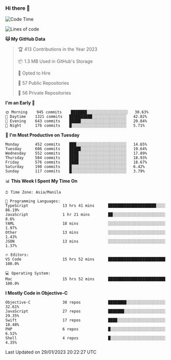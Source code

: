 ### Hi there 👋

<!--START_SECTION:waka-->
![Code Time](http://img.shields.io/badge/Code%20Time-3%2C579%20hrs%2024%20mins-blue)

![Lines of code](https://img.shields.io/badge/From%20Hello%20World%20I%27ve%20Written-2%20Million%20lines%20of%20code-blue)

**🐱 My GitHub Data** 

> 🏆 413 Contributions in the Year 2023
 > 
> 📦 1.3 MB Used in GitHub's Storage 
 > 
> 💼 Opted to Hire
 > 
> 📜 57 Public Repositories 
 > 
> 🔑 56 Private Repositories  
 > 
**I'm an Early 🐤** 

```text
🌞 Morning    945 commits    ███████░░░░░░░░░░░░░░░░░░   30.63% 
🌆 Daytime    1321 commits   ██████████░░░░░░░░░░░░░░░   42.82% 
🌃 Evening    643 commits    █████░░░░░░░░░░░░░░░░░░░░   20.84% 
🌙 Night      176 commits    █░░░░░░░░░░░░░░░░░░░░░░░░   5.71%

```
📅 **I'm Most Productive on Tuesday** 

```text
Monday       452 commits    ███░░░░░░░░░░░░░░░░░░░░░░   14.65% 
Tuesday      606 commits    █████░░░░░░░░░░░░░░░░░░░░   19.64% 
Wednesday    552 commits    ████░░░░░░░░░░░░░░░░░░░░░   17.89% 
Thursday     584 commits    ████░░░░░░░░░░░░░░░░░░░░░   18.93% 
Friday       576 commits    ████░░░░░░░░░░░░░░░░░░░░░   18.67% 
Saturday     198 commits    █░░░░░░░░░░░░░░░░░░░░░░░░   6.42% 
Sunday       117 commits    █░░░░░░░░░░░░░░░░░░░░░░░░   3.79%

```


📊 **This Week I Spent My Time On** 

```text
⌚︎ Time Zone: Asia/Manila

💬 Programming Languages: 
TypeScript               13 hrs 41 mins      █████████████████████░░░░   86.19% 
JavaScript               1 hr 21 mins        ██░░░░░░░░░░░░░░░░░░░░░░░   8.6% 
YAML                     18 mins             ░░░░░░░░░░░░░░░░░░░░░░░░░   1.97% 
Other                    13 mins             ░░░░░░░░░░░░░░░░░░░░░░░░░   1.43% 
JSON                     13 mins             ░░░░░░░░░░░░░░░░░░░░░░░░░   1.37%

🔥 Editors: 
VS Code                  15 hrs 52 mins      █████████████████████████   100.0%

💻 Operating System: 
Mac                      15 hrs 52 mins      █████████████████████████   100.0%

```

**I Mostly Code in Objective-C** 

```text
Objective-C              30 repos            ████████░░░░░░░░░░░░░░░░░   32.61% 
JavaScript               27 repos            ███████░░░░░░░░░░░░░░░░░░   29.35% 
Swift                    17 repos            ████░░░░░░░░░░░░░░░░░░░░░   18.48% 
PHP                      6 repos             █░░░░░░░░░░░░░░░░░░░░░░░░   6.52% 
Shell                    4 repos             █░░░░░░░░░░░░░░░░░░░░░░░░   4.35%

```



 Last Updated on 29/01/2023 20:22:27 UTC
<!--END_SECTION:waka-->


<!--
**rad182/rad182** is a ✨ _special_ ✨ repository because its `README.md` (this file) appears on your GitHub profile.

Here are some ideas to get you started:

- 🔭 I’m currently working on ...
- 🌱 I’m currently learning ...
- 👯 I’m looking to collaborate on ...
- 🤔 I’m looking for help with ...
- 💬 Ask me about ...
- 📫 How to reach me: ...
- 😄 Pronouns: ...
- ⚡ Fun fact: ...
-->
